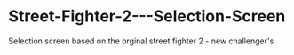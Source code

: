 # Street-Fighter-2---Selection-Screen
Selection screen based on the orginal street fighter 2 - new challenger's
